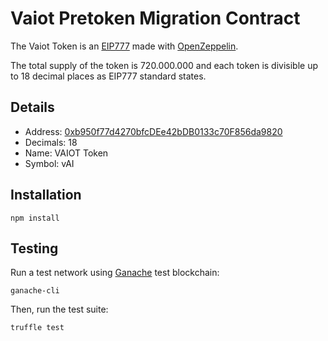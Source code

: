 # Vaiot Pretoken Migration Contract

The Vaiot Token is an [EIP777](https://github.com/ethereum/EIPs/blob/master/EIPS/eip-777.md) made with [OpenZeppelin](https://github.com/openzeppelin/openzeppelin-contracts).

The total supply of the token is 720.000.000 and each token is divisible up to 18 decimal places as EIP777 standard states.

## Details
- Address: [0xb950f77d4270bfcDEe42bDB0133c70F856da9820](https://etherscan.io/token/0xb950f77d4270bfcDEe42bDB0133c70F856da9820)
- Decimals: 18
- Name: VAIOT Token
- Symbol: vAI

## Installation
```
npm install
```

## Testing
Run a test network using [Ganache](https://www.trufflesuite.com/ganache) test blockchain:
```
ganache-cli
```

Then, run the test suite:
```
truffle test
```
